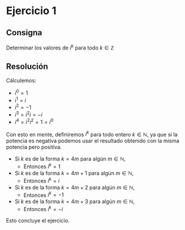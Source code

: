 # Ejercicio 1

## Consigna

Determinar los valores de $i^k$ para todo $k \in \mathbb{Z}$

## Resolución

Cálculemos:

- $i^0=1$
- $i^1=i$
- $i^2=-1$
- $i^3=i^2i=-i$
- $i^4=i^2i^2=1=i^0$

Con esto en mente, definiremos $i^k$ para todo entero $k\in\mathbb{N}$, ya que si la potencia es negativa podemos usar el resultado obtenido con la misma potencia pero positiva.

- Si $k$ es de la forma $k=4m$ para algún $m\in\mathbb{N}$, 
    - Entonces $i^k=1$
- Si $k$ es de la forma $k=4m+1$ para algún $m\in\mathbb{N}$, 
    - Entonces $i^k=i$
- Si $k$ es de la forma $k=4m+2$ para algún $m\in\mathbb{N}$, 
    - Entonces $i^k=-1$
- Si $k$ es de la forma $k=4m+3$ para algún $m\in\mathbb{N}$, 
    - Entonces $i^k=-i$

Esto concluye el ejercicio.